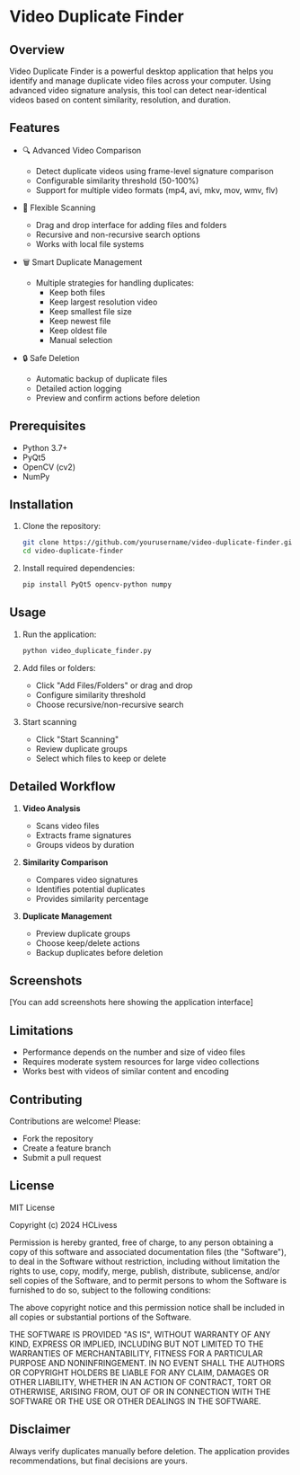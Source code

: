 # Video Duplicate Finder

## Overview

Video Duplicate Finder is a powerful desktop application that helps you identify and manage duplicate video files across your computer. Using advanced video signature analysis, this tool can detect near-identical videos based on content similarity, resolution, and duration.

## Features

- 🔍 Advanced Video Comparison
  - Detect duplicate videos using frame-level signature comparison
  - Configurable similarity threshold (50-100%)
  - Support for multiple video formats (mp4, avi, mkv, mov, wmv, flv)

- 📂 Flexible Scanning
  - Drag and drop interface for adding files and folders
  - Recursive and non-recursive search options
  - Works with local file systems

- 🗑️ Smart Duplicate Management
  - Multiple strategies for handling duplicates:
    - Keep both files
    - Keep largest resolution video
    - Keep smallest file size
    - Keep newest file
    - Keep oldest file
    - Manual selection

- 🔒 Safe Deletion
  - Automatic backup of duplicate files
  - Detailed action logging
  - Preview and confirm actions before deletion

## Prerequisites

- Python 3.7+
- PyQt5
- OpenCV (cv2)
- NumPy

## Installation

1. Clone the repository:
   ```bash
   git clone https://github.com/yourusername/video-duplicate-finder.git
   cd video-duplicate-finder
   ```

2. Install required dependencies:
   ```bash
   pip install PyQt5 opencv-python numpy
   ```

## Usage

1. Run the application:
   ```bash
   python video_duplicate_finder.py
   ```

2. Add files or folders:
   - Click "Add Files/Folders" or drag and drop
   - Configure similarity threshold
   - Choose recursive/non-recursive search

3. Start scanning
   - Click "Start Scanning"
   - Review duplicate groups
   - Select which files to keep or delete

## Detailed Workflow

1. **Video Analysis**
   - Scans video files
   - Extracts frame signatures
   - Groups videos by duration

2. **Similarity Comparison**
   - Compares video signatures
   - Identifies potential duplicates
   - Provides similarity percentage

3. **Duplicate Management**
   - Preview duplicate groups
   - Choose keep/delete actions
   - Backup duplicates before deletion

## Screenshots

[You can add screenshots here showing the application interface]

## Limitations

- Performance depends on the number and size of video files
- Requires moderate system resources for large video collections
- Works best with videos of similar content and encoding

## Contributing

Contributions are welcome! Please:
- Fork the repository
- Create a feature branch
- Submit a pull request

## License

MIT License

Copyright (c) 2024 HCLivess

Permission is hereby granted, free of charge, to any person obtaining a copy
of this software and associated documentation files (the "Software"), to deal
in the Software without restriction, including without limitation the rights
to use, copy, modify, merge, publish, distribute, sublicense, and/or sell
copies of the Software, and to permit persons to whom the Software is
furnished to do so, subject to the following conditions:

The above copyright notice and this permission notice shall be included in all
copies or substantial portions of the Software.

THE SOFTWARE IS PROVIDED "AS IS", WITHOUT WARRANTY OF ANY KIND, EXPRESS OR
IMPLIED, INCLUDING BUT NOT LIMITED TO THE WARRANTIES OF MERCHANTABILITY,
FITNESS FOR A PARTICULAR PURPOSE AND NONINFRINGEMENT. IN NO EVENT SHALL THE
AUTHORS OR COPYRIGHT HOLDERS BE LIABLE FOR ANY CLAIM, DAMAGES OR OTHER
LIABILITY, WHETHER IN AN ACTION OF CONTRACT, TORT OR OTHERWISE, ARISING FROM,
OUT OF OR IN CONNECTION WITH THE SOFTWARE OR THE USE OR OTHER DEALINGS IN THE
SOFTWARE.

## Disclaimer

Always verify duplicates manually before deletion. The application provides recommendations, but final decisions are yours.
